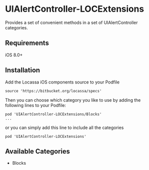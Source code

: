 # UIAlertController-LOCExtensions

Provides a set of convenient methods in a set of UIAlertController categories.

## Requirements

iOS 8.0+

## Installation

Add the Locassa iOS components source to your Podfile

	source 'https://bitbucket.org/locassa/specs'

Then you can choose which category you like to use by adding the following lines to your Podfile:

    pod 'UIAlertController-LOCExtensions/Blocks'
    ...

or you can simply add this line to include all the categories

	pod 'UIAlertController-LOCExtensions'

## Available Categories

- Blocks